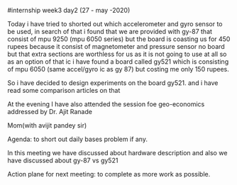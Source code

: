 #internship week3 day2 (27 - may -2020)

Today i have tried to shorted out which accelerometer and gyro sensor to be used, in search of that i found that we are provided with gy-87 that consist of mpu 9250 (mpu 6050 series) but the board is coasting us for 450 rupees because it consist of magnetometer and pressure sensor no board but that extra sections are worthless for us as it is not going to use at all so as an option of that ic i have found a board called gy521 which is consisting of mpu 6050 (same accel/gyro ic as gy 87) but costing me only 150 rupees. 

So i have decided to design experiments on the board gy521. and i have read some comparison articles on that 

At the evening I have also attended the session foe geo-economics addressed by 
Dr. Ajit Ranade

Mom(with avijit pandey sir)

Agenda: to short out daily bases problem if any.

In this meeting we have discussed about hardware description and also we have discussed about gy-87 vs gy521

Action plane for next meeting: to complete as more work as possible. 
 
